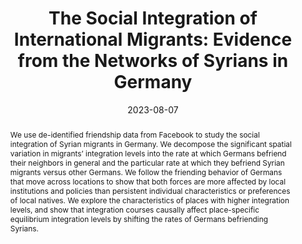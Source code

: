 ---
title: "The Social Integration of International Migrants: Evidence from the Networks of Syrians in Germany"
collection: wps
link: "https://drew-johnston.com/files/Integration_of_Syrian_Migrants_in_Germany.pdf"
coauthors: Michael Bailey, Martin Koenen, Theresa Kuchler, Dominic Russel, and Johannes Stroebel
date: 2023-08-07
outcome_prefix: 'Conditionally Accepted at the '
outcome: 'Journal of Political Economy'
abstract: "We use de-identified friendship data from Facebook to study the social integration of Syrian migrants in Germany. We decompose the significant spatial variation in migrants’ integration levels into the rate at which Germans befriend their neighbors in general and the particular rate at which they befriend Syrian migrants versus other Germans. We follow the friending behavior of Germans that move across locations to show that both forces are more affected by local institutions and policies than persistent individual characteristics or preferences of local natives. We explore the characteristics of places with higher integration levels, and show that integration courses causally affect place-specific equilibrium integration levels by shifting the rates of Germans befriending Syrians."
press: 
data: <a href="https://drew-johnston.com/files/syrian_integration/english_summary.pdf">Research Summary</a> | <a href="https://drew-johnston.com/files/syrian_integration/german_summary.pdf">Research Summary (German version)</a> | <a href="https://drew-johnston.com/files/syrian_integration/slides.pdf">Slides</a> | <a href="https://drew-johnston.com/files/syrian_integration/poster.pdf">Poster (winner, Best Poster at IC2S2 '22)</a>
---
